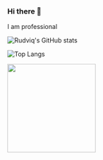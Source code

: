 ### Hi there 👋

I am professional 

![Rudviq's GitHub stats](https://github-readme-stats.vercel.app/api?username=Rudviq&show_icons=true&theme=catppuccin_mocha)

![Top Langs](https://github-readme-stats.vercel.app/api/top-langs/?username=Rudviq&layout=donut-vertical&theme=catppuccin_mocha&size_weight=1&count_weight=0&card_width=500px)


<a href="https://github.com/Rudviq/convoychat">
  <img height=200 align="center" src="https://github-readme-stats.vercel.app/api/top-langs?username=Rudviq&layout=compact&langs_count=8&card_width=320" />
</a>

<!--
**Rudviq/Rudviq** is a ✨ _special_ ✨ repository because its `README.md` (this file) appears on your GitHub profile.

Here are some ideas to get you started:

- 🔭 I’m currently working on ...
- 🌱 I’m currently learning ...
- 👯 I’m looking to collaborate on ...
- 🤔 I’m looking for help with ...
- 💬 Ask me about ...
- 📫 How to reach me: ...
- 😄 Pronouns: ...
- ⚡ Fun fact: ...
-->
